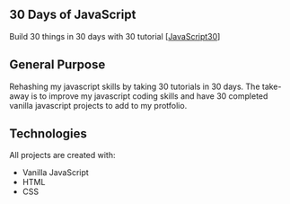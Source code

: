 ## 30 Days of JavaScript
Build 30 things in 30 days with 30 tutorial
[[JavaScript30](https://javascript30.com/)]


## General Purpose
Rehashing my javascript skills by taking 30 tutorials in 30 days. The take-away is to improve my javascript coding skills and have 30 completed vanilla javascript projects to add to my protfolio.


## Technologies
All projects are created with:
* Vanilla JavaScript
* HTML
* CSS
